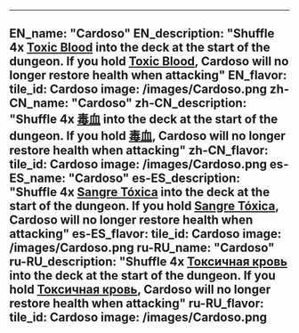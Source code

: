 ---

EN_name: "Cardoso"
EN_description: "Shuffle 4x <a href = '../en/abilities#ToxicBlood'>Toxic Blood</a> into the deck at the start of the dungeon. If you hold <a href = '../en/abilities#ToxicBlood'>Toxic Blood</a>, Cardoso will no longer restore health when attacking"
EN_flavor: 
tile_id: Cardoso
image: /images/Cardoso.png
zh-CN_name: "Cardoso"
zh-CN_description: "Shuffle 4x <a href = '../zh_cn/abilities#ToxicBlood'>毒血</a> into the deck at the start of the dungeon. If you hold <a href = '../zh_cn/abilities#ToxicBlood'>毒血</a>, Cardoso will no longer restore health when attacking"
zh-CN_flavor: 
tile_id: Cardoso
image: /images/Cardoso.png
es-ES_name: "Cardoso"
es-ES_description: "Shuffle 4x <a href = '../es_es/abilities#ToxicBlood'>Sangre Tóxica</a> into the deck at the start of the dungeon. If you hold <a href = '../es_es/abilities#ToxicBlood'>Sangre Tóxica</a>, Cardoso will no longer restore health when attacking"
es-ES_flavor: 
tile_id: Cardoso
image: /images/Cardoso.png
ru-RU_name: "Cardoso"
ru-RU_description: "Shuffle 4x <a href = '../ru_ru/abilities#ToxicBlood'>Токсичная кровь</a> into the deck at the start of the dungeon. If you hold <a href = '../ru_ru/abilities#ToxicBlood'>Токсичная кровь</a>, Cardoso will no longer restore health when attacking"
ru-RU_flavor: 
tile_id: Cardoso
image: /images/Cardoso.png
---